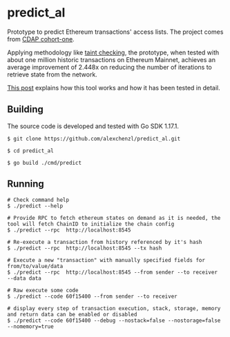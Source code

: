 # predict_al
Prototype to predict Ethereum transactions' access lists. The project comes from [CDAP cohort-one](https://github.com/ethereum-cdap/cohort-one/issues/26).

Applying methodology like [taint checking](https://en.wikipedia.org/wiki/Taint_checking), the prototype, when tested with about one million historic transactions on 
Ethereum Mainnet, achieves an average improvement of 2.448x on reducing the number of iterations to retrieve state from the network.

[This post](https://ethresear.ch/t/predicting-access-list-a-potential-way-to-speed-up-the-evm-for-portal-clients/12355) explains how this tool works and how it has been tested in detail.


## Building

The source code is developed and tested with Go SDK 1.17.1. 

```shell
$ git clone https://github.com/alexchenzl/predict_al.git

$ cd predict_al

$ go build ./cmd/predict
```

## Running

```shell
# Check command help
$ ./predict --help 

# Provide RPC to fetch ethereum states on demand as it is needed, the tool will fetch ChainID to initialize the chain config 
$ ./predict --rpc  http://localhost:8545

# Re-execute a transaction from history referenced by it's hash
$ ./predict --rpc  http://localhost:8545 --tx hash

# Execute a new "transaction" with manually specified fields for from/to/value/data
$ ./predict --rpc  http://localhost:8545 --from sender --to receiver  --data data

# Raw execute some code
$ ./predict --code 60f15400 --from sender --to receiver 

# display every step of transaction execution, stack, storage, memory and return data can be enabled or disabled
$ ./predict --code 60f15400 --debug --nostack=false --nostorage=false --nomemory=true

```


